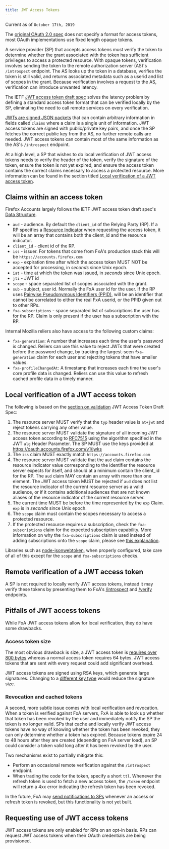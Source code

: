 ```yaml
---
title: JWT Access Tokens
---
```


Current as of `October 17th, 2019`

The [original OAuth 2.0 spec][#ietf-oauth-spec] does not specify a
format for access tokens, most OAuth implementations use fixed length opaque tokens.

A service provider (SP) that accepts access tokens must verify the token to determine
whether the grant associated with the token has sufficient privileges to access a
protected resource. With opaque tokens, verification involves sending the token to
the remote authorization server (AS)'s `/introspect` endpoint. The AS looks up the
token in a database, verifies the token is still valid, and returns associated
metadata such as a userid and list of scopes in the grant. Because verification
involves a request to the AS, verification can introduce unwanted latency.

The IETF [JWT access token draft spec][#ietf-jwt-access-token-draft-spec]
solves the latency problem by defining a standard access token format that can be verified
locally by the SP, eliminating the need to call remote services on every verification.

[JWTs are signed JSON packets][#ietf-jwt-spec] that can contain
arbitrary information in fields called `claims` where a claim is a single unit of
information. JWT access tokens are signed with public/private key pairs, and once the
SP fetches the correct public key from the AS, no further remote calls are needed.
JWT access tokens can contain most of the same information as the AS's `/introspect`
endpoint.

At a high level, a SP that wishes to do local verification of JWT access tokens needs
to verify the header of the token, verify the signature of the token, ensure the token
is not yet expired, and ensure the access token contains the correct claims necessary
to access a protected resource. More information can be found in the section titled
[Local verification of a JWT access token](#local-verification-of-a-jwt-access-token).

## Claims within an access token

Firefox Accounts largely follows the IETF JWT access token draft spec's
[Data Structure][#ietf-jwt-access-token-draft-spec-structure].

- `aud` - audience. By default the `client_id` of the Relying Party (RP). If a RP specifies
  a [Resource Indicator][#ietf-resource-indicator-draft-spec] when requesting the access token, it will be an array that contains both the client_id and the resource indicator.
- `client_id` - client id of the RP.
- `iss` - issuer. For tokens that come from FxA's production stack this will be `https://accounts.firefox.com`
- `exp` - expiration time after which the access token MUST NOT be accepted for processing, in _seconds_ since Unix epoch.
- `iat` - time at which the token was issued, in _seconds_ since Unix epoch.
- `jti` - JWT id
- `scope` - space separated list of scopes associated with the grant.
- `sub` - subject, user id. Normally the FxA user id for the user. If the RP uses [Pairwise Pseudonymous Identifiers (PPID)][#ppid-doc], will be an identifier that cannot be correlated to either the real FxA userid, or the PPID given out to other RPs.
- `fxa-subscriptions` - space separated list of subscriptions the user has for the RP. Claim is only present if the user has a subscription with the RP.

Internal Mozilla reliers also have access to the following custom claims:

- `fxa-generation`: A number that increases each time the user's password is changed.
Reliers can use this value to reject JWTs that were created before the password change,
by tracking the largest-seen `fxa-generation` claim for each user and rejecting tokens
that have smaller values.
- `fxa-profileChangedAt`: A timestamp that increases each time the user's core profile data
is changed. Reliers can use this value to refresh cached profile data in a timely manner.

## Local verification of a JWT access token

The following is based on the [section on validation][#ietf-jwt-access-token-draft-spec-validation] JWT Access Token Draft Spec:

1.  The resource server MUST verify that the `typ` header value is
    `at+jwt` and reject tokens carrying any other value.
2.  The resource server MUST validate the signature of all incoming
    JWT access token according to [RFC7515][#ietf-jws-spec] using the algorithm
    specified in the JWT `alg` Header Parameter. The SP MUST use the keys provided
    at https://oauth.accounts.firefox.com/v1/jwks
3.  The `iss` claim MUST exactly match `https://accounts.firefox.com`
4.  The resource server MUST validate that the `aud` claim contains the
    resource indicator value corresponding to the identifier the
    resource server expects for itself, and should at a minimum contain
    the client_id for the RP. The `aud` claim MAY contain an
    array with more than one element. The JWT access token MUST be
    rejected if `aud` does not list the resource indicator of the
    current resource server as a valid audience, or if it contains
    additional audiences that are not known aliases of the resource
    indicator of the current resource server.
5.  The current time MUST be before the time represented by the `exp`
    Claim. `exp` is in _seconds_ since Unix epoch.
6.  The `scope` claim must contain the scopes necessary to access a protected resource.
7.  If the protected resource requires a subscription, check the `fxa-subscriptions` claim
    for the expected subscription capability. More information on why the `fxa-subscriptions`
    claim is used instead of adding subscriptions onto the `scope` claim, please see
    [this explanation][#why-fxa-subscriptions-claim].

Libraries such as [node-jsonwebtoken][#node-jsonwebtoken], when properly configured, take
care of all of this except for the `scope` and `fxa-subscriptions` checks.

## Remote verification of a JWT access token

A SP is not required to locally verify JWT access tokens, instead it may verify
these tokens by presenting them to FxA's [/introspect][#fxa-introspect-endpoint-api-docs]
and [/verify][#fxa-verify-endpoint-api-docs] endpoints.

## Pitfalls of JWT access tokens

While FxA JWT access tokens allow for local verification, they do have some drawbacks.

### Access token size

The most obvious drawback is size, a JWT access token is [requires over 800 bytes][#github-jwt-token-size]
whereas a normal access token requires 64 bytes. JWT access tokens that are
sent with every request could add significant overhead.

JWT access tokens are signed using RSA keys, which generate large signatures. Changing
to a [different key type][#github-es256-signing-key] would reduce the signature size.

### Revocation and cached tokens

A second, more subtle issue comes with local verification and revocation. When a
token is verified against FxA servers, FxA is able to look up whether that token has
been revoked by the user and immediately notify the SP the token is no longer valid.
SPs that cache and locally verify JWT access tokens have no way of knowing whether
the token has been revoked, they can only determine whether a token has expired.
Because tokens expire 24 to 48 hours after they are created (depending on FxA server load),
an SP could consider a token valid long after it has been revoked by the user.

Two mechanisms exist to partially mitigate this:

- Perform an occasional remote verification against the `/introspect` endpoint.
- When trading the code for the token, specify a short `ttl`. Whenever the refresh token
  is used to fetch a new access token, the `/token` endpoint will return a 4xx error indicating
  the refresh token has been revoked.

In the future, FxA may [send notifications to SPs][#notify-sp-on-token-revocation] whenever
an access or refresh token is revoked, but this functionality is not yet built.

## Requesting use of JWT access tokens

JWT access tokens are only enabled for RPs on an opt-in basis. RPs can request JWT access
tokens when their OAuth credentials are being provisioned.

[#ietf-oauth-spec]: https://tools.ietf.org/html/rfc6749
[#ietf-jwt-access-token-draft-spec]: https://tools.ietf.org/html/draft-bertocci-oauth-access-token-jwt-00
[#ietf-jwt-access-token-draft-spec-structure]: https://tools.ietf.org/html/draft-bertocci-oauth-access-token-jwt-00#section-2.2
[#ietf-jwt-access-token-draft-spec-validation]: https://tools.ietf.org/html/draft-bertocci-oauth-access-token-jwt-00#section-4
[#ietf-jws-spec]: https://tools.ietf.org/html/rfc7515
[#ietf-jwt-spec]: https://tools.ietf.org/html/rfc7519
[#ietf-resource-indicator-draft-spec]: https://tools.ietf.org/html/draft-ietf-oauth-resource-indicators-08
[#ppid-doc]: https://github.com/mozilla/fxa/blob/main/packages/fxa-auth-server/fxa-oauth-server/docs/pairwise-pseudonymous-identifiers.md
[#why-fxa-subscriptions-claim]: https://github.com/mozilla/fxa/blob/main/docs/adr/0007-subscription-claim-jwt-access-token.md
[#fxa-introspect-endpoint-api-docs]: https://github.com/mozilla/fxa/blob/main/packages/fxa-auth-server/fxa-oauth-server/docs/api.md#post-v1introspect
[#fxa-verify-endpoint-api-docs]: https://github.com/mozilla/fxa/blob/main/packages/fxa-auth-server/fxa-oauth-server/docs/api.md#post-v1verify
[#node-jsonwebtoken]: https://github.com/auth0/node-jsonwebtoken/
[#notify-sp-on-token-revocation]: https://github.com/mozilla/fxa/issues/2246
[#github-jwt-token-size]: https://github.com/mozilla/fxa/issues/1797
[#github-es256-signing-key]: https://github.com/mozilla/fxa/pull/1918
